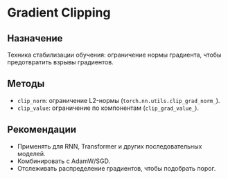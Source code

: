 # Gradient Clipping

## Назначение
Техника стабилизации обучения: ограничение нормы градиента, чтобы предотвратить взрывы градиентов.

## Методы
- `clip_norm`: ограничение L2-нормы (`torch.nn.utils.clip_grad_norm_`).
- `clip_value`: ограничение по компонентам (`clip_grad_value_`).

## Рекомендации
- Применять для RNN, Transformer и других последовательных моделей.
- Комбинировать с AdamW/SGD.
- Отслеживать распределение градиентов, чтобы подобрать порог.
